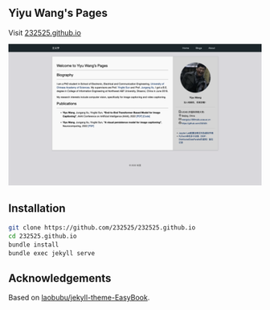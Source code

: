 ## Yiyu Wang's Pages
Visit [232525.github.io](232525.github.io)

![homepage](assets/HomePages.png)

## Installation
```bash
git clone https://github.com/232525/232525.github.io
cd 232525.github.io
bundle install
bundle exec jekyll serve
```

## Acknowledgements
Based on [laobubu/jekyll-theme-EasyBook](https://github.com/laobubu/jekyll-theme-EasyBook).